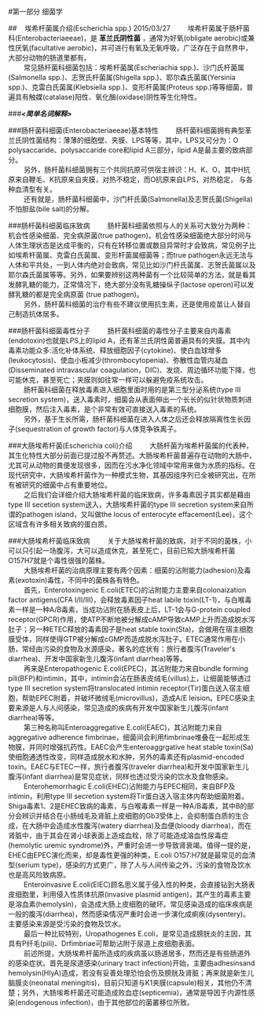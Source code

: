 #第一部分 细菌学

##&nbsp;&nbsp;&nbsp;&nbsp;埃希杆菌属介绍(Escherichia spp.) 2015/03/27
&nbsp;&nbsp;&nbsp;&nbsp;&nbsp;&nbsp;&nbsp;&nbsp;埃希杆菌属于肠杆菌科(Enterobacteriaeeae)，是 __革兰氏阴性菌__ ，通常为好氧(obligate aerobic)或兼性厌氧(facultative aerobic)，并可进行有氧及无氧呼吸，广泛存在于自然界中，大部分动物的肠道里都有。   
&nbsp;&nbsp;&nbsp;&nbsp;&nbsp;&nbsp;&nbsp;&nbsp;常见肠杆菌科细菌包括：埃希杆菌属(Escheriachia spp.)、沙门氏杆菌属(Salmonella spp.)、志贺氏杆菌属(Shigella spp.)、耶尔森氏菌属(Yersinia spp.)、克雷白氏菌属(Klebsiella spp.)、变形杆菌属(Proteus spp.)等等细菌，普遍具有触媒(catalase)阳性、氧化酶(oxidase)阴性等生化特性。

###___<简单名词解释>___

###肠杆菌科细菌(Enterobacteriaeeae)基本特性
&nbsp;&nbsp;&nbsp;&nbsp;&nbsp;&nbsp;&nbsp;&nbsp;肠杆菌科细菌拥有典型革兰氏阴性菌结构：薄薄的细胞壁、夹膜、LPS等等，其中，LPS又可分为：O polysaccaride、polysaccaride core和lipid A三部分，lipid A是最主要的致病部分。   
&nbsp;&nbsp;&nbsp;&nbsp;&nbsp;&nbsp;&nbsp;&nbsp;另外，肠杆菌科细菌拥有三个共同抗原可供宿主辨识：H、K、O，其中H抗原来自鞭毛、K抗原来自夹膜，对热不稳定，而O抗原来自LPS，对热稳定，  与各种血清型有关。   
&nbsp;&nbsp;&nbsp;&nbsp;&nbsp;&nbsp;&nbsp;&nbsp;还有就是，肠杆菌科细菌中，沙门杆氏菌(Salmonella)及志贺氏菌(Shigella)不怕胆盐(bile salt)的分解。

###肠杆菌科细菌临床致病
&nbsp;&nbsp;&nbsp;&nbsp;&nbsp;&nbsp;&nbsp;&nbsp;肠杆菌科细菌依照与人的关系可大致分为两种：机会性感染细菌、完全病原菌(true pathogen)。机会性感染细菌绝大部分时间与人体生理状态是达成平衡的，只有在转移位置或数目异常时才会致病，常见例子比如埃希杆菌属、克雷白氏菌属、变形杆菌属细菌等；而true pathogen永远无法与人体和平共处，一到人体内绝对会致病，常见比如沙门杆氏菌属、志贺氏菌属以及耶尔森氏菌属等等。另外，如果要辨别这两种菌有一个比较简单的方法，就是看其发酵乳糖的能力，正常情况下，绝大部分没有乳糖操纵子(lactose operon)可以发酵乳糖的都是完全病原菌   (true pathogen)。   
&nbsp;&nbsp;&nbsp;&nbsp;&nbsp;&nbsp;&nbsp;&nbsp;另外，肠杆菌科细菌的治疗有些不建议使用抗生素，还是使用疫苗让人替自己制造抗体居多。

###肠杆菌科细菌毒性分子
&nbsp;&nbsp;&nbsp;&nbsp;&nbsp;&nbsp;&nbsp;&nbsp;肠杆菌科细菌的毒性分子主要来自内毒素(endotoxin)也就是LPS上的lipid A，还有革兰氏阴性菌普遍具有的夹膜。其中内毒素功能众多:活化补体系统、释放细胞因子(cytokine)、使白血球增多(leukocytosis)、使血小板减少(thrombocytopenia)、弥散性血管内凝血(Disseminated intravascular coagulation，DIC)、发烧、周边循环功能下降，也可能休克，甚至死亡；夹膜则如往常一样可以躲避免疫系统攻击。   
&nbsp;&nbsp;&nbsp;&nbsp;&nbsp;&nbsp;&nbsp;&nbsp;肠杆菌科细菌在释放毒素进入细胞里面时用的是第三型分泌系统(type III secretion system)，送入毒素时，细菌会从表面伸出一个长长的似针状物质刺进细胞膜，然后注入毒素，是个非常有效可直接送入毒素的系统。   
&nbsp;&nbsp;&nbsp;&nbsp;&nbsp;&nbsp;&nbsp;&nbsp;另外，基于生长所需，肠杆菌科细菌在进入人体之后还会释放隔离性生长因子(sequestration of growth factor)与人体竞争铁离子。

###大肠埃希杆菌(Escherichia coli)介绍
&nbsp;&nbsp;&nbsp;&nbsp;&nbsp;&nbsp;&nbsp;&nbsp;大肠杆菌为埃希杆菌属的代表种，其生化特性大部分前面已提过股不再赘述。大肠埃希杆菌普遍存在动物的大肠中，尤其可从动物的粪便发现很多，因而在污水净化领域中常用来做为水质的指标。在现代研究中，大肠埃希杆菌作为一种模式生物，其基因组序列已全被研究出，在所有被研究的细菌中占有重要地位。   
&nbsp;&nbsp;&nbsp;&nbsp;&nbsp;&nbsp;&nbsp;&nbsp;之后我们会详细介绍大肠埃希杆菌的临床致病，许多毒素因子其实都是藉由type III secetion system送入，大肠埃希杆菌的type III secretion system来自所谓的pathogen island，又叫做the locus of enterocyte effacement(Lee)，这个区域含有许多相关致病的蛋白质。

###大肠埃希杆菌临床致病
&nbsp;&nbsp;&nbsp;&nbsp;&nbsp;&nbsp;&nbsp;&nbsp;关于大肠埃希杆菌的致病，对于不同的菌株，小可以只引起一场腹泻，大可以造成休克，甚至死亡，目前已知大肠埃希杆菌O157H7就是个毒性很强的菌株。   
&nbsp;&nbsp;&nbsp;&nbsp;&nbsp;&nbsp;&nbsp;&nbsp;大肠埃希杆菌的治病原理主要有两个因素：细菌的沾附能力(adhesion)及毒素(exotoxin)毒性，不同中的菌株各有特色。    
&nbsp;&nbsp;&nbsp;&nbsp;&nbsp;&nbsp;&nbsp;&nbsp;首先，Enterotoxingenic E.coli(ETEC)的沾附能力主要来自colonaization factor antigens(CFA I/II/III)，会释放毒素因子heat labile toxin(LT-1)，与白喉毒素一样是一种A/B毒素，当成功沾附在肠表皮上后，LT-1会与G-protein coupled receptor(GPCR)作用，使ATP不断地被分解成cAMP导致cAMP上升而造成脱水泻肚子；另一种ETEC释放的毒素因子是heat stable toxin(Sta)，会做用在宿主细胞膜受体，同样使得GTP被分解成cGMP而造成脱水泻肚子。ETEC通常作用在小肠，常经由污染的食物及水源感染，著名的症状有：旅行者腹泻(Traveler's diarrhea)、开发中国家新生儿腹泻(infant diarrhea)等等。   
&nbsp;&nbsp;&nbsp;&nbsp;&nbsp;&nbsp;&nbsp;&nbsp;再来是Enteropathogenic E.coli(EPEC)，其沾附能力来自bundle forming pili(BFP)和intimin，其中，intimin会沾在肠表皮绒毛(villus)上，让细菌能够透过type III secretion system将translocated intimin receptor(Tir)蛋白送入宿主细胞，帮助EPEC附着，并破坏微绒毛(microvillus)，造成A/E leision。EPEC感染主要来源是人与人间感染，常见造成的疾病有开发中国家新生儿腹泻(infant diarrhea)等等。   
&nbsp;&nbsp;&nbsp;&nbsp;&nbsp;&nbsp;&nbsp;&nbsp;第三种名称叫Enteroaggregative E.coli(EAEC)，其沾附能力来自aggregative adherence fimbrinae，细菌间会利用fimbrinae堆叠在一起形成生物膜，并同时增强抗药性。EAEC会产生enteroaggrgative heat stable toxin(Sa)使细胞通透性改变，同样造成脱水和水肿，另外的毒素还有plasmid-encoded toxin。EAEC与ETEC一样，旅行者腹泻(traveler diarrhea)和开发中国家新生儿腹泻(infant diarrhea)是常见症状，同样也透过受污染的饮水及食物感染。   
&nbsp;&nbsp;&nbsp;&nbsp;&nbsp;&nbsp;&nbsp;&nbsp;Enterohemorrhagic E.coli(EHEC)沾附能力与EPEC相同，来自BFP及intimin，利用type III secretion system将Tir蛋白送入宿主体内帮助细菌附着。Shiga毒素1、2是EHEC致病的毒素，与白喉毒素一样是一种A/B毒素，其中B的部分会辨识并结合在小肠绒毛及肾脏上皮细胞的Gb3受体上，会抑制蛋白质的生合成，在大肠中会造成水性腹泻(watery diarrhea)及血便(bloody diarrhea)，而在肾脏中，由于其会在肾小球表面上造成血栓，除了可能造成溶血性尿毒症(hemolytic uremic syndrome)外，严重时会进一步导致肾衰竭。值得一提的是，EHEC由EPEC演化而来，却是毒性更强的种类，E.coli O157:H7就是最常见的血清型(serium type)，感染的方式更广，除了人与人间传染之外，污染的食物及饮水也是高风险致病原。   
&nbsp;&nbsp;&nbsp;&nbsp;&nbsp;&nbsp;&nbsp;&nbsp;Enteroinvasive E.coli(EIEC)顾名思义属于侵入性的种类，会直接钻到大肠表皮细胞里，利用侵入性质体抗原(invasive plasmid antigen)，其产生的毒素主要是溶血素(hemolysin)，会造成大肠上皮细胞的破坏。常见感染造成的临床疾病是一般的腹泻(diarrhea)，然而感染情况严重时会进一步演化成痢疾(dysentery)。主要感染来源是受污染的食物及饮水。   
&nbsp;&nbsp;&nbsp;&nbsp;&nbsp;&nbsp;&nbsp;&nbsp;最后一种比较特别，Uropathogenes E.coli，是常见造成膀胱炎的主因，其具有P纤毛(pili)、Drfimbriae可帮助沾附于尿道上皮细胞表面。   
&nbsp;&nbsp;&nbsp;&nbsp;&nbsp;&nbsp;&nbsp;&nbsp;前述所提，大肠埃希杆菌所造成的疾病虽以肠道居多，然而还是有些肠道外的感染症状。首先是尿道感染(urinary tract infection)开始，主要由adhesinsand hemolysin(HlyA)造成，若没有妥善处理恐怕会伤及膀胱及肾脏；再来就是新生儿脑膜炎(neonatal meningitis)，目前只知道与K1夹膜(capsule)相关，其他仍不清楚；另外，大肠埃希杆菌还可能造成败血症(septicemia)，通常是导因于内源性感染(endogenous infection)，由于其他部位的菌叢移位所致。